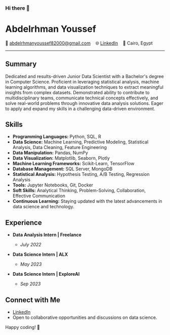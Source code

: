 ### Hi there 👋
# Abdelrhman Youssef 

📧 [abdelrhmanyoussef82000@gmail.com](mailto:abdelrhmanyoussef82000@gmail.com) &nbsp;&nbsp;  🌐 [LinkedIn](https://www.linkedin.com/in/abdelrhman-youssef-4984b71b7/) &nbsp;&nbsp; 📍 Cairo, Egypt

---

## Summary

Dedicated and results-driven Junior Data Scientist with a Bachelor's degree in Computer Science. Proficient in leveraging statistical analysis, machine learning algorithms, and data visualization techniques to extract meaningful insights from complex datasets. Demonstrated ability to contribute to multidisciplinary teams, communicate technical concepts effectively, and solve real-world problems through innovative data analysis solutions. Eager to apply and expand my skills in a challenging data-driven environment.

## Skills

- **Programming Languages:** Python, SQL, R
- **Data Science:** Machine Learning, Predictive Modeling, Statistical Analysis, Data Cleaning, Feature Engineering
- **Data Manipulation:** Pandas, NumPy
- **Data Visualization:** Matplotlib, Seaborn, Plotly
- **Machine Learning Frameworks:** Scikit-Learn, TensorFlow
- **Database Management:** SQL Server, MongoDB
- **Statistical Analysis:** Hypothesis Testing, A/B Testing, Regression Analysis
- **Tools:** Jupyter Notebooks, Git, Docker
- **Soft Skills:** Analytical Thinking, Problem-Solving, Collaboration, Effective Communication
- **Continuous Learning:** Staying updated with the latest advancements in data science and technology.

## Experience

- **Data Analysis Intern | Freelance**
  - *July 2022*

- **Data Science Intern | ALX**
  - *May 2023*

- **Data Science Intern | ExploreAI**
  - *Sep 2023*

## Connect with Me

- [LinkedIn](https://www.linkedin.com/in/abdelrhman-youssef-4984b71b7/)
- Open to collaborative opportunities and discussions on data science.

Happy coding! 🚀

